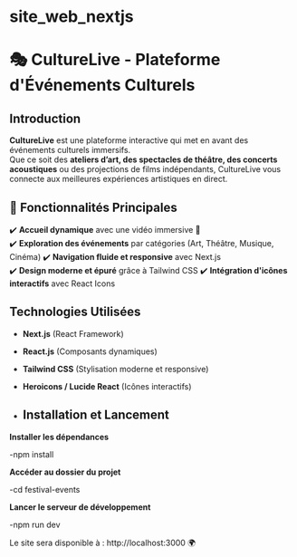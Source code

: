 # site_web_nextjs
# 🎭 CultureLive - Plateforme d'Événements Culturels
##  Introduction
**CultureLive** est une plateforme interactive qui met en avant des événements culturels immersifs.  
Que ce soit des **ateliers d’art, des spectacles de théâtre, des concerts acoustiques** ou des projections de films indépendants, CultureLive vous connecte aux meilleures expériences artistiques en direct.

## 🚀 Fonctionnalités Principales
✔️ **Accueil dynamique** avec une vidéo immersive 🎥  
✔️ **Exploration des événements** par catégories (Art, Théâtre, Musique, Cinéma) 
✔️ **Navigation fluide et responsive** avec Next.js   
✔️ **Design moderne et épuré** grâce à Tailwind CSS
✔️ **Intégration d'icônes interactifs** avec React Icons  

##  Technologies Utilisées
- **Next.js** (React Framework)
- **React.js** (Composants dynamiques)
- **Tailwind CSS** (Stylisation moderne et responsive)
- **Heroicons / Lucide React** (Icônes interactifs)
  
- ##  Installation et Lancement


**Installer les dépendances**  

-npm install

**Accéder au dossier du projet**

-cd festival-events

**Lancer le serveur de développement**

-npm run dev




Le site sera disponible à : http://localhost:3000 🌍


